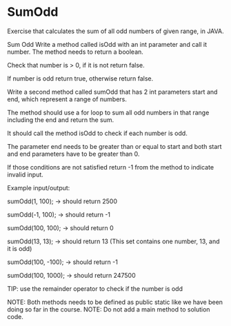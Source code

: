 # SumOdd
Exercise that calculates the sum of all odd numbers of given range, in JAVA.

Sum Odd
Write a method called isOdd with an int parameter and call it number. The method needs to return a boolean.

Check that number is > 0, if it is not return false.

If number is odd return true, otherwise return false.

Write a second method called sumOdd that has 2 int parameters start and end, which represent a range of numbers.

The method should use a for loop to sum all odd numbers in that range including the end and return the sum.

It should call the method isOdd to check if each number is odd.

The parameter end needs to be greater than or equal to start and both start and end parameters have to be greater than 0.

If those conditions are not satisfied return -1 from the method to indicate invalid input.



Example input/output:

sumOdd(1, 100); → should return 2500

sumOdd(-1, 100); → should return -1

sumOdd(100, 100); → should return 0

sumOdd(13, 13); → should return 13 (This set contains one number, 13, and it is odd)

sumOdd(100, -100); → should return -1

sumOdd(100, 1000); → should return 247500



TIP: use the remainder operator to check if the number is odd

NOTE: Both methods needs to be defined as public static like we have been doing so far in the course.
NOTE: Do not add a main method to solution code.
